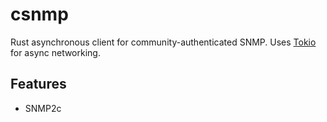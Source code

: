 # csnmp

Rust asynchronous client for community-authenticated SNMP. Uses
[Tokio](https://tokio.rs) for async networking.

## Features

* SNMP2c

